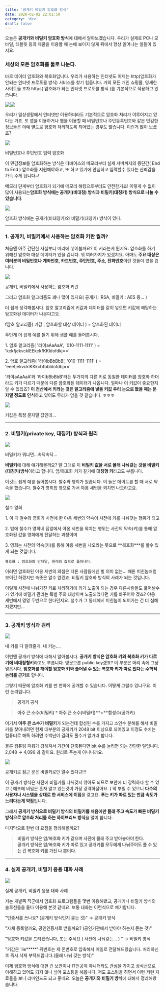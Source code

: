 ```yaml
---
title: '공개키 비밀키 암호화 방식'
date: 2020-02-02 22:01:50
category: 'dev'
draft: false
---
```


오늘은 **공개키와 비밀키 암호화 방식**에 대해서 알아보겠습니다. 우리가 실제로 PC나 모바일, 태블릿 등의 제품을 이용할 때 눈에 보이지 않게 뒤에서 항상 일어나는 일들이 있지요.

### **세상의 모든 암호화를 둘로 나눈다.**

바로 데이터 암호화와 복호화입니다. 우리가 사용하는 인터넷도 이제는 http(암호화가 안되는 인터넷 프로토콜 방식) 서비스를 찾기 힘듭니다. 거의 모든 개인 쇼핑몰, 영세한 사이트들 조차 https( 암호화가 되는 인터넷 프로토콜 방식 )를 기본적으로 적용하고 있습니다.

![](https://blog.kakaocdn.net/dn/bf9NXE/btqBHVanGri/5XKwD915uKrrXKJbHfYf91/img.png)![](https://blog.kakaocdn.net/dn/b1skgz/btqBFMTevKv/LCCLEyKlnfpEdwX2rvUmWk/img.jpg)

우리가 일상생활에서 인터넷만 이용하더라도 기본적으로 암호화 처리가 이루어지고 있다는 거죠. 또 앱을 이용하거나 웹을 이용할 때 비밀번호나 주민등록번호와 같은 민감한 정보들은 아예 별도로 암호화 처리하도록 되어있는 경우도 많습니다. 이런거 많이 보셨죠?

![](https://blog.kakaocdn.net/dn/cU8rQa/btqxaEK57rM/GVr7I9czKMsFgqeCkhHDz0/img.png)

비밀번호나 주민번호 입력 암호화

이 민감정보를 암호화하는 방식은 디바이스의 메모리부터 실제 서버까지의 종단간( End to End ) 암호화를 지원해야하고, 또 하고 있기에 안심하고 입력할수 있다는 신뢰감을 가득 주게 됩니다~!

메모리 단계부터 암호화가 되기에 메모리 해킹으로부터도 안전한거죠! 이렇게 수 없이 많이 사용되는**암호화 방식에는 공개키(비대칭) 방식과 비밀키(대칭키) 방식으로 나눌 수 있습니다**.

![](https://blog.kakaocdn.net/dn/bxDOIA/btqw9OtEF8k/ra7td8YFYlDwC0WgsTar71/img.jpg)

암호화 방식에는 공개키(비대칭키)와 비밀키(대칭키) 방식이 있다.

* * *

### **1\. 공개키, 비밀키에서 사용하는 암호화 키란 뭘까?**

처음엔 아주 간단한 사실부터 머리에 넣어볼까요? 이 키라는게 뭔지요. 암호화를 하기 위해선 암호화 대상 데이터가 있을 겁니다. 뭐 여러가지가 있겠지요. 아마도 **주요 대상은 여러분의 비밀번호나 계좌번호, 카드번호, 주민번호, 주소, 전화번호**이런 것들이 있을 겁니다.

![](https://blog.kakaocdn.net/dn/bvdqCA/btqBEz79EVA/DXQhODiE9gJhnWhnBTjzS0/img.jpg)

공개키, 비밀키에서 사용하는 암호화 키란

그리고 암호화 알고리즘도 꽤나 많이 있지요( 공개키 : RSA, 비밀키 : AES 등... )

더 쉽게 생각해봅시다. 암호 알고리즘에 키값과 데이터를 같이 넣으면 키값에 해당하는 암호화된 데이터가 나온다고요.

f암호 알고리즘( 키값 , 암호화할 대상 데이터 ) = 암호화된 데이터

두단계 더 쉽게 예를 들기 위해 샘플 예를 들어봅시다.

1\. 암호 알고리즘( '라이aAaAaA', '010-1111-1111' ) = 'kckfjekvcklEEkckfKKldofdkj=='

2\. 암호 알고리즘( '라이bBbBbB', '010-1111-1111' ) = 'eeefjekvcklKKkcbfbbldofdbj=='

'라이aAaAaA'와 '라이bBbBbB'라는 두가지의 다른 키로 동일한 데이터를 암호화 하더라도 키가 다르기 때문에 다른 암호화된 데이터가 나옵니다. 얼마나 이 키값이 중요한지 알 수 있겠죠? **이 전산에서 키라는 것은 알고리즘에 넣을 키값 우리 눈으로 봤을 때는 문자열 정도로 인식**하고 있어도 무리가 없을 것 같습니다. ㅎㅎㅎ

![](https://blog.kakaocdn.net/dn/bwOJIk/btqw57WcgPU/9mHhfMGNkcEcN9iyayQLmk/img.png)

키값은 특정 문자열 값인데...

* * *

### **2\. 비밀키(private key, 대칭키) 방식과 원리**

![](https://blog.kakaocdn.net/dn/35CZL/btqw7PAgKCt/ktyJmNGet61JszTaUAKv2k/img.jpg)

비밀키가 뭐냐면...속닥속닥...

**비밀키**에 대해 얘기해볼까요? 말 그대로 이 **비밀키 값을 서로 몰래 나눠갖는 것을 비밀키(대칭키)방식**이라고 합니다. 암/복호화 키가 같기에 **대칭형 키**라고도 부릅니다.

이것도 쉽게 예를 들어봅시다. 철수와 영희가 있습니다. 이 둘은 데이트를 할 때 서로 약속을 했습니다. 철수가 영희집 앞으로 가서 야옹 세번을 외치면 나오라고요.

![](https://blog.kakaocdn.net/dn/dzY7hQ/btqBFNLnp2i/6gU4EM5kbXA9uLhV67sbSk/img.jpg)

철수 영희

1\. 이 때 철수와 영희가 사전에 한 야옹 세번의 약속이 사전에 키를 나눠갖는 행위가 되고

2\. 밤에 철수가 영희네 집앞에서 야옹 세번을 외치는 행위는 사전의 약속(키)를 통해 암호화된 값을 영희에게 전달하는 과정이며

3\. 영희는 사전의 약속(키)를 통해 야옹 세번을 나오라는 뜻으로 **복호화\***를 할수 있게 되는 것입니다.

    복호화 : 암호화의 반대말, 원래의 값으로 풀어내다.

이러면 암호화된 야옹 세번의 외침은 다른 사람들에겐 별 의미 없는... 때론 미친놈처럼 보이긴 하겠지만 속뜻은 알수 없겠죠. 비밀키 암호화 방식의 사례가 되는 것입니다.

이렇게 사전에 나눠가진 키로 처리하기에 키가 노출이 되는 경우 다른사람들도 풀어낼수가 있기에 비밀키 관리는 특별 주의 대상이며 노출되었다면 키를 바꾸어야 겠죠? 야옹 세번에서 멍멍 두번으로 한다던지요. 철수가 그 동네에서 미친놈이 되어가는 건 더 심해지겠지만...

* * *

### **3\. 공개키 방식과 원리**

![](https://blog.kakaocdn.net/dn/poxTI/btqw7bRjQDw/XaHcEhOpQGXmwrkj6TmcGk/img.jpg)

내 키를 다 알려줄게. 내 키는....

이번엔 공개키 방식에 대해서 알아봅시다. **공개키 방식은 암호화 키와 복호화 키가 다르기에 비대칭형키**라고도 부릅니다. 영문으론 public key겠죠? 이 부분은 머리 속에 그냥 넣읍시다. **암호화를 해야할 암호화 키와 풀어낼 수 있는 복호화 키가 따로 있다는 수학적 논리를 근거**로 합니다.

그렇기 때문에 암호화 키를 만 천하에 공개할 수 있습니다. 어떻게 그럴수 있냐구요. 이런 논리입니다.

> **공개키 공식**

> **아주 큰 소수(비밀키) \* 아주 큰 소수(비밀키)\*\***\=**\*\*합성수(공개키)**

여기서 **아주 큰 소수가 비밀키**가 되는건데 합성된 수를 가지고 소인수 분해를 해서 비밀키를 찾아내려면 현재 대부분의 공개키가 2048 bit 이상으로 되어있고 이정도 수치는 컴퓨터로 해독 하려면 수백년이 걸려도 풀수가 없거라 합니다.

물론 컴퓨팅 파워가 강해져서 기간이 단축된다면 bit 수를 늘리면 되는 간단한 일입니다. 2,048 → 4,096 과 같이요. 원리로 푸는게 아니니까요.

![](https://blog.kakaocdn.net/dn/ReWmb/btqw86ad0kz/bybK0R68h8iK62okZtZ3vk/img.jpg)

공개키로 잠근 문은 비밀키로만 열수 있다규!!!

이 공개키 방식은 사전에 비밀키를 나눠갖지 않아도 되므로 보안에 더 강력하다 할 수 있고 ( 애초에 비밀은 혼자 알고 있는것이 가장 강력하잖아요. ) 막 뿌릴 수 있으니 **다수의 사용자나 시스템을 상대로 한 서비스에 이점**을 갖고요. **푸는 키가 따로 있는 만큼 속도가 느리다는게 약점**입니다.

그래서 **공개키 방식으로 비밀키 방식의 비밀키를 처음에만 몰래 주고 속도가 빠른 비밀키방식으로 암호화 처리를 하는 하이브리드 방식**을 많이 씁니다.

마지막으로 한번 더 요점을 정리해볼까요?

> **비밀키 방식은 암/복호화 키가 같으며 사전에 몰래 주고 받아놓아야 한다.**  
> **공개키 방식은 암/복호화 키가 따로 있고 공개키를 모두에게 나눠주어도 풀 수 있는 건 복호화 키를 가진 나 뿐이다.**

* * *

### **4\. 실제 공개키, 비밀키 응용 대화 사례**

![](https://blog.kakaocdn.net/dn/bj4Ixl/btqBEz1mncX/uPUvovkZ7UfqK6vCuuan91/img.jpg)

실제 공개키, 비밀키 응용 대화 사례

저는 개발쪽 직군에서 암호화 프로그램들을 몇번 이용해봤고, 공개키나 비밀키 방식의 솔루션들을 둘다 이용해 본것 같네요. 보통 대화는 이런식으로 얘기합니다.

"인증서를 쓰나요? (공개키 방식인지 묻는 것)" → 공개키 방식

"자체 등록할까요, 공인인증서로 받을까요? (공인기관에서 받아야 하는지 묻는 것)"

"암호화 키값을 드리겠습니다, 또는 주세요 ( 사전에 나눠갖는... ) " → 비밀키 방식

"키값은 'lie\*\*\*\*\*' 뒤번호는 제 폰번호로 압축해서 메일로 전달해드렸습니다. 처리하신후 즉시 삭제 부탁드립니다.(몰래 나눠 갖는 방식)"

이제 암호화 방식에 대한 건 보안이나 IT전공이 아니더라도 관심을 가지고 상식선으로 이해하고 있어도 되지 않나 싶어 포스팅을 해봅니다. 저도 포스팅을 하면서 이런 저런 자료들을 보니 리마인드도 되고 좋네요. 오늘은 **공개키와 비밀키 방식**에 대해서 정리해봤습니다.
